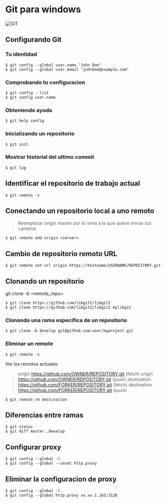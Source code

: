 #  Git para **windows**

![GIT](https://git-scm.com/images/logo@2x.png)

## Configurando Git

### Tu identidad

```
$ git config --global user.name "John Doe"
$ git config --global user.email "johndoe@example.com"
```

### Comprobando tu configuracion

```
$ git config --list
$ git config user.name
```

### Obteniendo ayuda
```  
$ git help config
```

### Inicializando un repositorio

```
$ git init
```


### Mostrar historial del ultimo commit
```
$ git log
```

## Identificar el repositorio de trabajo actual
```console
$ git remote -v
```
## Conectando un repositorio local a uno remoto
> Reemplazar origin master por la rama a la que quiere enviar tus cambios
```
$ git remote add origin <server>
```
## Cambio de repositorio remoto URL
```console
$ git remote set-url origin https://hostname/USERNAME/REPOSITORY.git
```
## Clonando un repositorio
git clone -b <branch> <remote_repo>
```
$ git clone https://github.com/libgit2/libgit2
$ git clone https://github.com/libgit2/libgit2 mylibgit
```
### Clonando una rama especifica de un repositorio
```
$ git clone -b Develop git@github.com:user/myproject.git 
```
### Eliminar un remote
```
$ git remote -v
```
Ver los remotos actuales:
  
> origin  https://github.com/OWNER/REPOSITORY.git (fetch)
> origin  https://github.com/OWNER/REPOSITORY.git (push)
> destination  https://github.com/FORKER/REPOSITORY.git (fetch)
> destination  https://github.com/FORKER/REPOSITORY.git (push)

```
$ git remote rm destination
```

## Diferencias entre ramas
```
$ git status
$ git diff master..Develop
```

## Configurar proxy
```
$ git config --global -l
$ git config --global --unset http.proxy
```

## Eliminar la configuracion de proxy
```
$ git config --global -l
$ git config --global http.proxy xx.xx.1.163:3128
```



